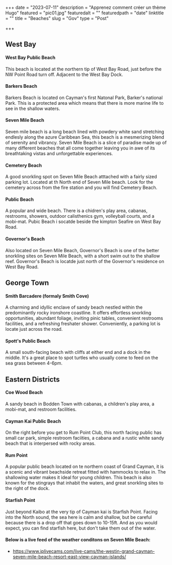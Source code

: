 +++
date = "2023-07-11"
description = "Apprenez comment créer un thème Hugo"
featured = "pic01.jpg"
featuredalt = ""
featuredpath = "date"
linktitle = ""
title = "Beaches"
slug = "Gov"
type = "Post"

+++
## West Bay 
#### West Bay Public Beach
This beach is located at the northern tip of West Bay Road, just before the NW Point Road turn off. Adjacent to the West Bay Dock. 
#### Barkers Beach
Barkers Beach is located on Cayman's first Natonal Park, Barker's national Park. This is a protected area which means that there is more marine life to see in the shallow waters. 
#### Seven Mile Beach 
Seven mile beach is a long beach lined with powdery white sand stretching endlesly along the azure Caribbean Sea, this beach is a mesmerizing blend of serenity and vibrancy. Seven Mile Beach is a slice of paradise made up of many different beaches that all come together leaving you in awe of its breathtaking vistas and unforgettable experiences.
#### Cemetery Beach
A good snorkling spot on Seven Mile Beach atttached with a fairly sized parking lot. Located at th North end of Seven Mile beach. Look for the cemetery across from the fire station and you will find Cemetery Beach.
#### Public Beach
A popular and wide beach. There is a chidren's play area, cabanas, restrooms, showers, outdoor calisthenics gym, volleyball courts, and a mobi-mat. Pubic Beach i socatde beside the kimpton Seafire on West Bay Road.  
#### Governor's Beach
Also located on Seven Mile Beach, Governor's Beach is one of the better snorkling sites on Seven Mile Beach, with a short swim out to the shallow reef. Governor's Beach is locatde just north of the Governor's residence on West Bay Road. 

## George Town
#### Smith Barcadere (formaly Smith Cove)
A charming and idyllic enclave of sandy beach nestled within the predominantly rocky ironshore coastline. It offers effortless snorkling opportunities, abundant foliage, inviting pinic tables, convenient restrooms facilities, and a refreshing freshater shower. Conveniently, a parking lot is locate just across the road.
#### Spott's Public Beach
A small south-facing beach with cliffs at either end and a dock in the middle. It's a great place to spot turtles who usually come to feed on the sea grass between 4-6pm.

## Eastern Districts
#### Coe Wood Beach 
A sandy beach in Bodden Town with cabanas, a children's play area, a mobi-mat, and restroom facilities.
#### Cayman Kai Public Beach
On the right before you get to Rum Point Club, this north facing public has small car park, simple restroom faciities, a cabana and a rustic white sandy beach that is interpersed with rocky areas.
#### Rum Point
A popular public beach located on te northern coast of Grand Cayman, it is a scenic and vibrant beachside retreat fitted with hammocks to relax in. The shallowing water makes  it ideal for young children. This beach is also known for the stingrays that inhabit the waters, and great snorkling sites to the right of the dock.
#### Starfish Point
Just beyond Kaibo at the very tip of Cayman kai is Starfish Point. Facing into the North sound, the sea here is calm and shallow, but be careful because there is a drop off that goes down to 10-15ft. And as you would expect, you can find starfish here, but don't take them out of the water.

#### Below is a live feed of the weather conditons on Seven Mile Beach:
* https://www.iplivecams.com/live-cams/the-westin-grand-cayman-seven-mile-beach-resort-east-view-cayman-islands/